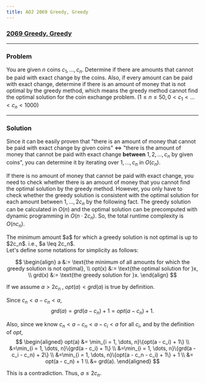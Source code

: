 ```yaml
---
title: AOJ 2069 Greedy, Greedy
---
```


### [2069 Greedy, Greedy](https://onlinejudge.u-aizu.ac.jp/problems/2069)

---

### Problem

You are given $n$ coins $c_1, \dots , c_n$. Determine if there are amounts that cannot be paid with exact change by the coins. Also, if every amount can be paid with exact change, determine if there is an amount of money that is not optimal by the greedy method, which means the greedy method cannot find the optimal solution for the coin exchange problem.
($1 ≤ n ≤ 50 , 0 < c_1 <   \dots < c_n < 1000$)


---

### Solution

Since it can be easily proven that "there is an amount of money that cannot be paid with exact change by given coins" 
$\Leftrightarrow$
"there is the amount of money that cannot be paid with exact change **between** $1 , 2,\dots ,c_n$ by given coins", you can determine it by iterating over $1,\dots,c_n$ in $O(c_n)$.

If there is no amount of money that cannot be paid with exact change, 
you need to check whether there is an amount of money that you cannot find the optimal solution by the greedy method. 
However, you only have to check whether the greedy solution is consistent with the optimal solution for each amount between $1, \dots ,2c_n$ by the following fact.
The greedy solution can be calculated in $O(n)$ and the optimal solution can be precomputed with dynamic programming in $O(n \cdot 2c_n)$.
So, the total runtime complexity is $O(nc_n)$.


<div class="proposition">
The minimum amount $a$ for which a greedy solution is not optimal is up to $2c_n$. i.e., $a \leq 2c_n$.
</div>

<div class="proof">
Let's define some notations for simplicity as follows:

$$
    \begin{align}
    a &:= \text{the minimum of all amounts for which the greedy solution is not optimal}, \\
    opt(x) &:= \text{the optimal solution for }x, \\
    grd(x) &:= \text{the greedy solution for }x.  
    \end{align}
$$

If we assume $a > 2c_n$ , $opt(a) < grd(a)$ is true by definition.

Since $c_n < a - c_n < a$, 
$$
    grd(a) = grd(a - c_n) + 1 = opt(a - c_n) + 1.
$$ 

Also, since we know $c_n < a - c_n < a - c_i < a$ for all $c_i$, and by the definition of $opt$, 
$$
\begin{aligned} 
    opt(a)  &= \min_{i = 1, \dots, n}\{opt(a - c_i) + 1\} \\ 
            &=\min_{i = 1, \dots, n}\{grd(a - c_i) + 1\} \\
            &=\min_{i = 1, \dots, n}\{grd(a - c_i - c_n) + 2\} \\
            &=\min_{i = 1, \dots, n}\{opt(a - c_n - c_i) + 1\} + 1 \\
            &= opt(a - c_n) + 1 \\
            &= grd(a).
\end{aligned}
$$

This is a contradiction. Thus, $a \leq 2c_n$.
</div>
